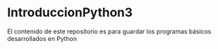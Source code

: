 # IntroduccionPython3
El contenido de este repositorio es para guardar los programas básicos desarrollados en Python
